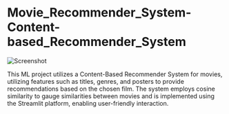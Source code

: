 # Movie_Recommender_System-Content-based_Recommender_System
 
![Screenshot](https://github.com/Michs224/Movie_Recommender_System-Content-based_Recommender_System/assets/128117104/9f1ea96d-c900-4de7-ad49-4e84a11a7cae)

This ML project utilizes a Content-Based Recommender System for movies, utilizing features such as titles, genres, and posters to provide recommendations based on the chosen film. The system employs cosine similarity to gauge similarities between movies and is implemented using the Streamlit platform, enabling user-friendly interaction.
